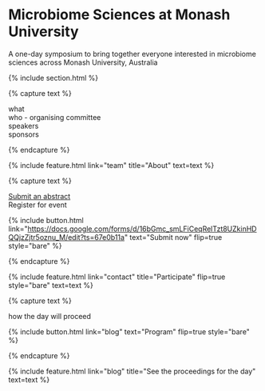 ---
---

# Microbiome Sciences at Monash University

A one-day symposium to bring together everyone interested in microbiome sciences across Monash University, Australia

{% include section.html %}


{% capture text %}

what<br/>
who - organising committee<br/>
speakers<br/>
sponsors

{% endcapture %}

{%
  include feature.html
  link="team"
  title="About"
  text=text
%}




{% capture text %}

[Submit an abstract](https://docs.google.com/forms/d/16bGmc_smLFiCeqRelTzt8UZkinHDQQjzZjtr5oznu_M/edit?ts=67e0b11a)<br/>
Register for event

{%
  include button.html
  link="https://docs.google.com/forms/d/16bGmc_smLFiCeqRelTzt8UZkinHDQQjzZjtr5oznu_M/edit?ts=67e0b11a"
  text="Submit now"
  flip=true
  style="bare"
%}

{% endcapture %}

{%
  include feature.html
  link="contact"
  title="Participate"
  flip=true
  style="bare"
  text=text
%}





{% capture text %}

how the day will proceed

{%
  include button.html
  link="blog"
  text="Program"
  flip=true
  style="bare"
%}

{% endcapture %}

{%
  include feature.html
  link="blog"
  title="See the proceedings for the day"
  text=text
%}

